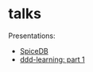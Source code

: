 # talks

Presentations:

- [SpiceDB](spicedb/slides.md)
- [ddd-learning: part 1](ddd-learning/slides.md)
